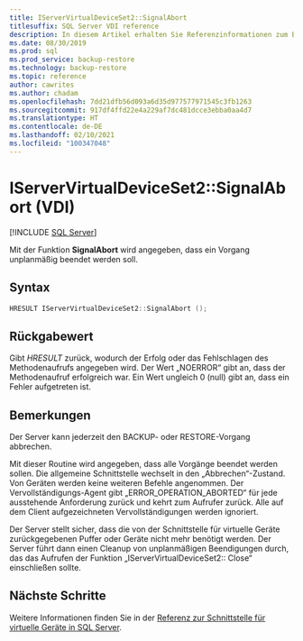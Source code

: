 ```yaml
---
title: IServerVirtualDeviceSet2::SignalAbort
titlesuffix: SQL Server VDI reference
description: In diesem Artikel erhalten Sie Referenzinformationen zum Befehl „IServerVirtualDeviceSet2::SignalAbort“.
ms.date: 08/30/2019
ms.prod: sql
ms.prod_service: backup-restore
ms.technology: backup-restore
ms.topic: reference
author: cawrites
ms.author: chadam
ms.openlocfilehash: 7dd21dfb56d093a6d35d977577971545c3fb1263
ms.sourcegitcommit: 917df4ffd22e4a229af7dc481dcce3ebba0aa4d7
ms.translationtype: HT
ms.contentlocale: de-DE
ms.lasthandoff: 02/10/2021
ms.locfileid: "100347048"
---
```

# <a name="iservervirtualdeviceset2signalabort-vdi"></a>IServerVirtualDeviceSet2::SignalAbort (VDI)

[!INCLUDE [SQL Server](../../../includes/applies-to-version/sqlserver.md)]

Mit der Funktion **SignalAbort** wird angegeben, dass ein Vorgang unplanmäßig beendet werden soll.

## <a name="syntax"></a>Syntax

```c
HRESULT IServerVirtualDeviceSet2::SignalAbort ();
```

## <a name="return-value"></a>Rückgabewert

Gibt *HRESULT* zurück, wodurch der Erfolg oder das Fehlschlagen des Methodenaufrufs angegeben wird. Der Wert „NOERROR“ gibt an, dass der Methodenaufruf erfolgreich war. Ein Wert ungleich 0 (null) gibt an, dass ein Fehler aufgetreten ist.

## <a name="remarks"></a>Bemerkungen

Der Server kann jederzeit den BACKUP- oder RESTORE-Vorgang abbrechen.

Mit dieser Routine wird angegeben, dass alle Vorgänge beendet werden sollen. Die allgemeine Schnittstelle wechselt in den „Abbrechen“-Zustand. Von Geräten werden keine weiteren Befehle angenommen. Der Vervollständigungs-Agent gibt „ERROR_OPERATION_ABORTED“ für jede ausstehende Anforderung zurück und kehrt zum Aufrufer zurück. Alle auf dem Client aufgezeichneten Vervollständigungen werden ignoriert.

Der Server stellt sicher, dass die von der Schnittstelle für virtuelle Geräte zurückgegebenen Puffer oder Geräte nicht mehr benötigt werden. Der Server führt dann einen Cleanup von unplanmäßigen Beendigungen durch, das das Aufrufen der Funktion „IServerVirtualDeviceSet2:: Close“ einschließen sollte.

## <a name="next-steps"></a>Nächste Schritte

Weitere Informationen finden Sie in der [Referenz zur Schnittstelle für virtuelle Geräte in SQL Server](reference-virtual-device-interface.md).